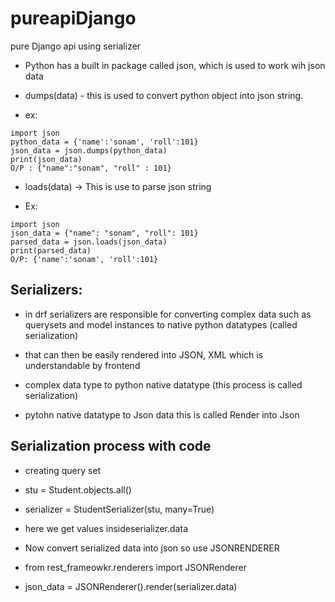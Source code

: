 # pureapiDjango
pure Django api using serializer

- Python has a built in package called json, which is used to work wih json data

- dumps(data) - this is used to convert python object into json string.
- ex:

```
import json
python_data = {'name':'sonam', 'roll':101}
json_data = json.dumps(python_data)
print(json_data)
O/P : {"name":"sonam", "roll" : 101}
```

- loads(data) -> This is use to parse json string

- Ex:
```
import json
json_data = {"name": "sonam", "roll": 101}
parsed_data = json.loads(json_data)
print(parsed_data)
O/P: {'name':'sonam', 'roll':101}
```

## Serializers:
- in drf serializers are responsible for converting complex data such as querysets and model instances to native python datatypes (called serialization)
- that can then be easily rendered into JSON, XML which is understandable by frontend

- complex data type to python native datatype (this process is called serialization)
- pytohn native datatype to Json data this is called Render into Json



## Serialization process with code
- creating query set
- stu = Student.objects.all()
- serializer = StudentSerializer(stu, many=True)
- here we get values insideserializer.data
- Now convert serialized data into json so use JSONRENDERER

- from rest_frameowkr.renderers import JSONRenderer 
- json_data = JSONRenderer().render(serializer.data)



